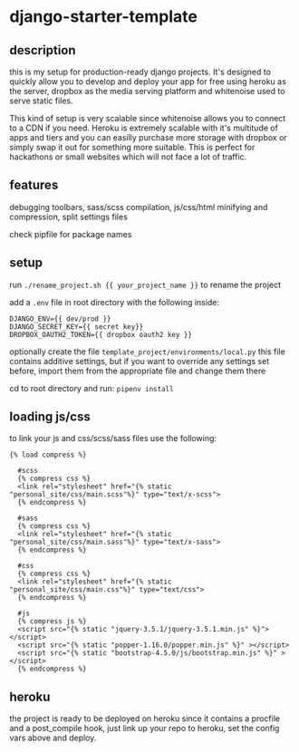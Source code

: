 # django-starter-template

## description
this is my setup for production-ready django projects. It's designed to quickly allow you to develop and deploy your app for free using heroku as the server, dropbox as the media serving platform and whitenoise used to serve static files. 

This kind of setup is very scalable since whitenoise allows you to connect to a CDN if you need. Heroku is extremely scalable with it's multitude of apps and tiers and you can easilly purchase more storage with dropbox or simply swap it out for something more suitable.
This is perfect for hackathons or small websites which will not face a lot of traffic.

## features
debugging toolbars, sass/scss compilation, js/css/html minifying and compression, split settings files

check pipfile for package names

## setup 
run `./rename_project.sh {{ your_project_name }}` to rename the project

add a `.env` file in root directory with the following inside:
```
DJANGO_ENV={{ dev/prod }}
DJANGO_SECRET_KEY={{ secret key}}
DROPBOX_OAUTH2_TOKEN={{ dropbox oauth2 key }}
```

optionally create the file `template_project/environments/local.py`
this file contains additive settings, but if you want to override any settings set before, import them from the appropriate file and change them there

cd to root directory and run:
`pipenv install`

## loading js/css

to link your js and css/scss/sass files use the following:
```
{% load compress %}

  #scss
  {% compress css %}
  <link rel="stylesheet" href="{% static "personal_site/css/main.scss"%}" type="text/x-scss">
  {% endcompress %}
  
  #sass
  {% compress css %}
  <link rel="stylesheet" href="{% static "personal_site/css/main.sass"%}" type="text/x-sass">
  {% endcompress %}
  
  #css
  {% compress css %}
  <link rel="stylesheet" href="{% static "personal_site/css/main.css"%}" type="text/css">
  {% endcompress %}

  #js
  {% compress js %}
  <script src="{% static "jquery-3.5.1/jquery-3.5.1.min.js" %}"></script>
  <script src="{% static "popper-1.16.0/popper.min.js" %}" ></script>
  <script src="{% static "bootstrap-4.5.0/js/bootstrap.min.js" %}" ></script>
  {% endcompress %}

```

## heroku
the project is ready to be deployed on heroku since it contains a procfile and a post_compile hook, just link up your repo to heroku, set the config vars above and deploy.
